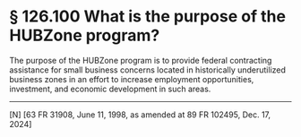# § 126.100   What is the purpose of the HUBZone program?

The purpose of the HUBZone program is to provide federal contracting assistance for small business concerns located in historically underutilized business zones in an effort to increase employment opportunities, investment, and economic development in such areas.



---

[N] [63 FR 31908, June 11, 1998, as amended at 89 FR 102495, Dec. 17, 2024]






